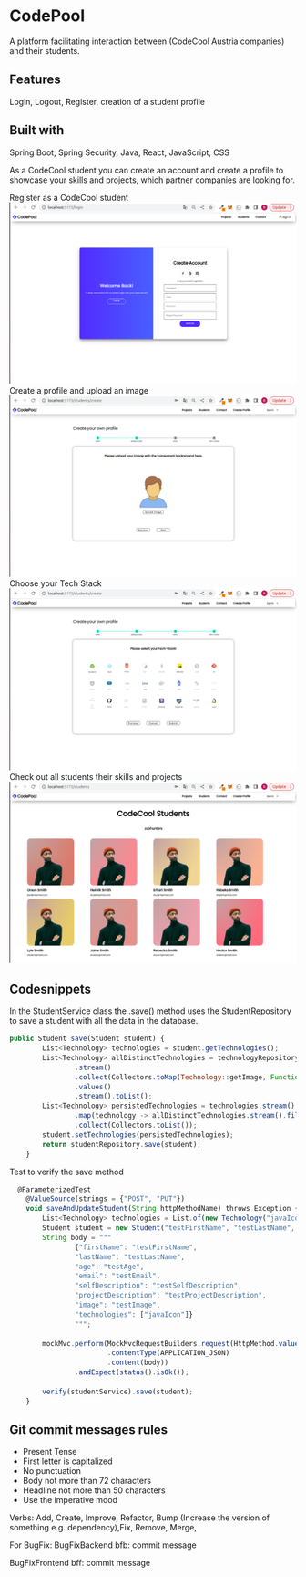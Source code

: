 # CodePool
 A platform facilitating interaction between (CodeCool Austria companies) and their students.

## Features
Login, Logout, Register, creation of a student profile

## Built with
Spring Boot, Spring Security, Java, React, JavaScript, CSS

As a CodeCool student you can create an account and create a profile to showcase your 
skills and projects, which partner companies are looking for. 

Register as a CodeCool student
![register](./backend/img/register.png)
Create a profile and upload an image
![profile](./backend/img/profile.png)
Choose your Tech Stack
![techstack](./backend/img/techstack.png)
Check out all students their skills and projects
![jobhunters](./backend/img/jobhunters.png)

## Codesnippets

In the StudentService class the .save() method uses the StudentRepository to save a 
student with all the data in the database.
```js 
public Student save(Student student) {
        List<Technology> technologies = student.getTechnologies();
        List<Technology> allDistinctTechnologies = technologyRepository.findAll()
                .stream()
                .collect(Collectors.toMap(Technology::getImage, Function.identity(), (t1, t2) -> t1))
                .values()
                .stream().toList();
        List<Technology> persistedTechnologies = technologies.stream()
                .map(technology -> allDistinctTechnologies.stream().filter(tech -> tech.getId() == technology.getId()).findFirst().get())
                .collect(Collectors.toList());
        student.setTechnologies(persistedTechnologies);
        return studentRepository.save(student);
    }
```
Test to verify the save method

```js
  @ParameterizedTest
    @ValueSource(strings = {"POST", "PUT"})
    void saveAndUpdateStudent(String httpMethodName) throws Exception {
        List<Technology> technologies = List.of(new Technology("javaIcon"));
        Student student = new Student("testFirstName", "testLastName", "testAge", "testEmail", "testSelfDescription", "testProjectDescription", "testImage", technologies);
        String body = """
                {"firstName": "testFirstName",
                "lastName": "testLastName",
                "age": "testAge",
                "email": "testEmail",
                "selfDescription": "testSelfDescription",
                "projectDescription": "testProjectDescription",
                "image": "testImage",
                "technologies": ["javaIcon"]}
                """;

        mockMvc.perform(MockMvcRequestBuilders.request(HttpMethod.valueOf(httpMethodName), url)
                        .contentType(APPLICATION_JSON)
                        .content(body))
                .andExpect(status().isOk());

        verify(studentService).save(student);
    }
```

## Git commit messages rules

- Present Tense
- First letter is capitalized
- No punctuation
- Body not more than 72 characters
- Headline not more than 50 characters
- Use the imperative mood

Verbs:
Add, Create, Improve, Refactor, Bump (Increase the version of something e.g. dependency),Fix, Remove, Merge,

For BugFix:
BugFixBackend
bfb: commit message

BugFixFrontend
bff: commit message

